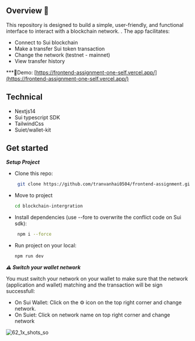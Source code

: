 ## Overview 📰

This repository is designed to build a simple, user-friendly, and functional interface to interact with a blockchain network. . The app facilitates:
- Connect to Sui blockchain
- Make a transfer Sui token transaction
- Change the network (testnet - mainnet)
- View transfer history

***🌈Demo: [https://frontend-assignment-one-self.vercel.app/](https://frontend-assignment-one-self.vercel.app/)

## Technical
- Nextjs14
- Sui typescript SDK
- TailwindCss
- Suiet/wallet-kit

## Get started

***Setup Project***
- Clone this repo:
  ```bash
   git clone https://github.com/tranvanhai0504/frontend-assignment.git
  ```
- Move to project
  ```bash
  cd blockchain-intergration
  ```
- Install dependencies (use --fore to overwrite the conflict code on Sui sdk):
  ```bash
   npm i --force
  ```
- Run project on your local:
   ```bash
  npm run dev
  ```

***⚠️ Switch your wallet network***

You must switch your network on your wallet to make sure that the network (application and wallet) matching and the transaction will be sign successfull:
- On Sui Wallet: Click on the ⚙️ icon on the top right corner and change network.
- On Suiet: Click on network name on top right corner and change network

![62_1x_shots_so](https://github.com/user-attachments/assets/52d709fb-9482-4db8-9096-fd78e9eca39f)
